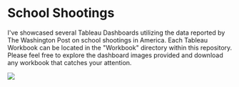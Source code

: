# School Shootings
 

I've showcased several Tableau Dashboards utilizing the data reported by The Washington Post on school shootings in America. Each Tableau Workbook can be located in the "Workbook" directory within this repository. Please feel free to explore the dashboard images provided and download any workbook that catches your attention.


<div class='tableauPlaceholder' id='viz1695267792821' style='position: relative'><noscript><a href='#'><img alt=' ' src='https:&#47;&#47;public.tableau.com&#47;static&#47;images&#47;Sc&#47;SchoolShootingsVisualization&#47;SchoolShootingsOverview&#47;1_rss.png' style='border: none' /></a></noscript><object class='tableauViz'  style='display:none;'><param name='host_url' value='https%3A%2F%2Fpublic.tableau.com%2F' /> <param name='embed_code_version' value='3' /> <param name='site_root' value='' /><param name='name' value='SchoolShootingsVisualization&#47;SchoolShootingsOverview' /><param name='tabs' value='yes' /><param name='toolbar' value='yes' /><param name='static_image' value='https:&#47;&#47;public.tableau.com&#47;static&#47;images&#47;Sc&#47;SchoolShootingsVisualization&#47;SchoolShootingsOverview&#47;1.png' /> <param name='animate_transition' value='yes' /><param name='display_static_image' value='yes' /><param name='display_spinner' value='yes' /><param name='display_overlay' value='yes' /><param name='display_count' value='yes' /><param name='language' value='en-US' /><param name='filter' value='publish=yes' /></object></div>                <script type='text/javascript'>                    var divElement = document.getElementById('viz1695267792821');                    var vizElement = divElement.getElementsByTagName('object')[0];                    vizElement.style.width='1016px';vizElement.style.height='1014px';                    var scriptElement = document.createElement('script');                    scriptElement.src = 'https://public.tableau.com/javascripts/api/viz_v1.js';                    vizElement.parentNode.insertBefore(scriptElement, vizElement);                </script>
